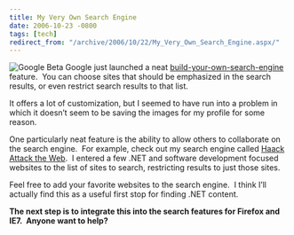 ```yaml
---
title: My Very Own Search Engine
date: 2006-10-23 -0800
tags: [tech]
redirect_from: "/archive/2006/10/22/My_Very_Own_Search_Engine.aspx/"
---
```


![Google
Beta](https://haacked.com/images/haacked_com/WindowsLiveWriter/MyVeryOwnSearchEngine_13EC6/google_coop_xsm5.gif)
Google just launched a
neat [build-your-own-search-engine](http://googleblog.blogspot.com/2006/10/eureka-your-own-search-engine-has.html "Build Your Own Search Engine")
feature.  You can choose sites that should be emphasized in the search
results, or even restrict search results to that list.

It offers a lot of customization, but I seemed to have run into a
problem in which it doesn’t seem to be saving the images for my
profile for some reason. 

One particularly neat feature is the ability to allow others to
collaborate on the search engine.  For example, check out my search
engine called [Haack Attack the
Web](http://google.com/coop/cse?cx=016071428520527893278%3A3kvxtxmsfga "Haack Attaack"). 
I entered a few .NET and software development focused websites to the
list of sites to search, restricting results to just those sites.

Feel free to add your favorite websites to the search engine.  I think
I’ll actually find this as a useful first stop for finding .NET content.

**The next step is to integrate this into the search features for
Firefox and IE7.  Anyone want to help?**


